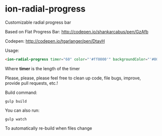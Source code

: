 ion-radial-progress
===================

Customizable radial progress bar

Based on Flat Progress Bar: http://codepen.io/shankarcabus/pen/GzAfb

Codepen: http://codepen.io/tgarlanger/pen/DtavH

Usage:

```HTML
<ion-radial-progress timer="60" color="'#ff0000'" backgroundColor="'#00ffff'"></ion-radial-progress>
```

Where **timer** is the length of the timer

Please, please, please feel free to clean up code, file bugs, improve, provide pull requests, etc.!

Build command:

```shell
gulp build
```

You can also run:

```shell
gulp watch
```

To automatically re-build when files change
